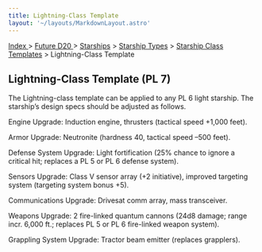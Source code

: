 ```yaml
---
title: Lightning-Class Template
layout: '~/layouts/MarkdownLayout.astro'
---
```


[ Index ](/) > [ Future D20 ](/future.d20.srd) > [Starships](/future.d20.srd/starships) > [Starship Types](/future.d20.srd/starships/starship) > [Starship Class Templates](/future.d20.srd/starships/starship.types/starship.class) > Lightning-Class Template

## Lightning-Class Template (PL 7)

The Lightning-class template can be applied to any PL 6 light starship. The
starship’s design specs should be adjusted as follows.

Engine Upgrade: Induction engine, thrusters (tactical speed +1,000 feet).

Armor Upgrade: Neutronite (hardness 40, tactical speed –500 feet).

Defense System Upgrade: Light fortification (25% chance to ignore a critical
hit; replaces a PL 5 or PL 6 defense system).

Sensors Upgrade: Class V sensor array (+2 initiative), improved targeting
system (targeting system bonus +5).

Communications Upgrade: Drivesat comm array, mass transceiver.

Weapons Upgrade: 2 fire-linked quantum cannons (24d8 damage; range incr. 6,000
ft.; replaces PL 5 or PL 6 fire-linked weapon system).

Grappling System Upgrade: Tractor beam emitter (replaces grapplers).

